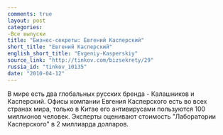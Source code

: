 ```yaml
---
comments: true
layout: post
categories:
-Все выпуски
title: "Бизнес-секреты: Евгений Касперский"
short_title: "Евгений Касперский"
english_short_title: "Evgeniy-Kasperskiy"
source_link: "http://tinkov.com/bizsekrety/29"
russia_id: "tinkov_10135"
date: "2010-04-12"
---
```

В мире есть два глобальных русских бренда - Калашников и Касперский. Офисы компании Евгения Касперского есть во всех странах мира, только в Китае его антивирусами пользуются 100 миллионов человек. Эксперты оценивают стоимость "Лаборатории Касперского" в 2 миллиарда долларов.
